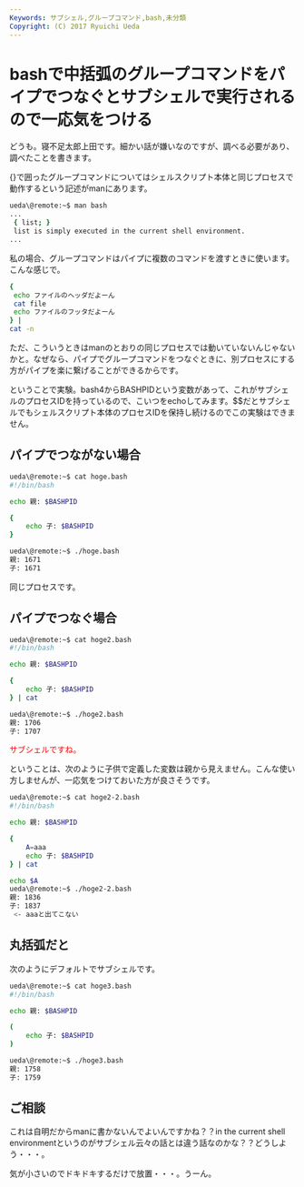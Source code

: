 ```yaml
---
Keywords: サブシェル,グループコマンド,bash,未分類
Copyright: (C) 2017 Ryuichi Ueda
---
```


# bashで中括弧のグループコマンドをパイプでつなぐとサブシェルで実行されるので一応気をつける
どうも。寝不足太郎上田です。細かい話が嫌いなのですが、調べる必要があり、調べたことを書きます。

{}で囲ったグループコマンドについてはシェルスクリプト本体と同じプロセスで動作するという記述がmanにあります。

```bash
ueda\@remote:~$ man bash
...
 { list; }
 list is simply executed in the current shell environment. 
...
```

<!--more-->

私の場合、グループコマンドはパイプに複数のコマンドを渡すときに使います。こんな感じで。

```bash
{
 echo ファイルのヘッダだよーん
 cat file
 echo ファイルのフッタだよーん
} |
cat -n 
```

ただ、こういうときはmanのとおりの同じプロセスでは動いていないんじゃないかと。なぜなら、パイプでグループコマンドをつなぐときに、別プロセスにする方がパイプを楽に繋げることができるからです。

ということで実験。bash4からBASHPIDという変数があって、これがサブシェルのプロセスIDを持っているので、こいつをechoしてみます。$$だとサブシェルでもシェルスクリプト本体のプロセスIDを保持し続けるのでこの実験はできません。

<h2>パイプでつながない場合</h2>

```bash
ueda\@remote:~$ cat hoge.bash 
#!/bin/bash

echo 親: $BASHPID

{
	echo 子: $BASHPID
}
```

```bash
ueda\@remote:~$ ./hoge.bash 
親: 1671
子: 1671
```

同じプロセスです。

<h2>パイプでつなぐ場合</h2>

```bash
ueda\@remote:~$ cat hoge2.bash 
#!/bin/bash

echo 親: $BASHPID

{
	echo 子: $BASHPID
} | cat
```

```bash
ueda\@remote:~$ ./hoge2.bash 
親: 1706
子: 1707
```

<span style="color:red">サブシェルですね。</span>

ということは、次のように子供で定義した変数は親から見えません。こんな使い方しませんが、一応気をつけておいた方が良さそうです。

```bash
ueda\@remote:~$ cat hoge2-2.bash 
#!/bin/bash

echo 親: $BASHPID

{
	A=aaa
	echo 子: $BASHPID
} | cat

echo $A
ueda\@remote:~$ ./hoge2-2.bash 
親: 1836
子: 1837
 <- aaaと出てこない

```
<h2>丸括弧だと</h2>

次のようにデフォルトでサブシェルです。

```bash
ueda\@remote:~$ cat hoge3.bash 
#!/bin/bash

echo 親: $BASHPID

(
	echo 子: $BASHPID
) 
```

```bash
ueda\@remote:~$ ./hoge3.bash 
親: 1758
子: 1759
```

<h2>ご相談</h2>

これは自明だからmanに書かないんでよいんですかね？？in the current shell environmentというのがサブシェル云々の話とは違う話なのかな？？どうしよう・・・。


気が小さいのでドキドキするだけで放置・・・。うーん。
